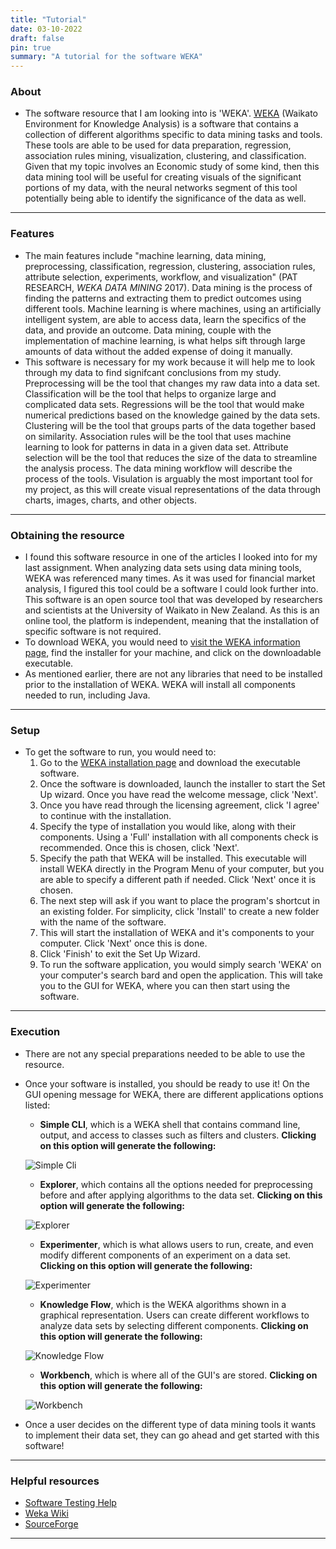 ```yaml
---
title: "Tutorial"
date: 03-10-2022
draft: false
pin: true
summary: "A tutorial for the software WEKA"
---
```


### About

- The software resource that I am looking into is 'WEKA'. [WEKA](https://www.weka.io/) (Waikato Environment for Knowledge Analysis) is a software that contains a collection of different algorithms specific to data mining tasks and tools. These tools are able to be used for data preparation, regression, association rules mining, visualization, clustering, and classification. Given that my topic involves an Economic study of some kind, then this data mining tool will be useful for creating visuals of the significant portions of my data, with the neural networks segment of this tool potentially being able to identify the significance of the data as well.

---

### Features

- The main features include "machine learning, data mining, preprocessing, classification, regression, clustering, association rules, attribute selection, experiments, workflow, and visualization" (PAT RESEARCH, *WEKA DATA MINING* 2017). Data mining is the process of finding the patterns and extracting them to predict outcomes using different tools. Machine learning is where machines, using an artificially intelligent system, are able to access data, learn the specifics of the data, and provide an outcome. Data mining, couple with the implementation of machine learning, is what helps sift through large amounts of data without the added expense of doing it manually.
- This software is necessary for my work because it will help me to look through my data to find signifcant conclusions from my study. Preprocessing will be the tool that changes my raw data into a data set. Classification will be the tool that helps to organize large and complicated data sets. Regressions will be the tool that would make numerical predictions based on the knowledge gained by the data sets. Clustering will be the tool that groups parts of the data together based on similarity. Association rules will be the tool that uses machine learning to look for patterns in data in a given data set. Attribute selection will be the tool that reduces the size of the data to streamline the analysis process. The data mining workflow will describe the process of the tools. Visulation is arguably the most important tool for my project, as this will create visual representations of the data through charts, images, charts, and other objects.

---

### Obtaining the resource

- I found this software resource in one of the articles I looked into for my last assignment. When analyzing data sets using data mining tools, WEKA was referenced many times. As it was used for financial market analysis, I figured this tool could be a software I could look further into. This software is an open source tool that was developed by researchers and scientists at the University of Waikato in New Zealand. As this is an online tool, the platform is independent, meaning that the installation of specific software is not required.
- To download WEKA, you would need to [visit the WEKA information page](https://waikato.github.io/weka-wiki/downloading_weka/), find the installer for your machine, and click on the downloadable executable.
- As mentioned earlier, there are not any libraries that need to be installed prior to the installation of WEKA. WEKA will install all components needed to run, including Java.

---

### Setup

- To get the software to run, you would need to:
	1. Go to the [WEKA installation page](https://waikato.github.io/weka-wiki/downloading_weka/) and download the executable software.
	2. Once the software is downloaded, launch the installer to start the Set Up wizard. Once you have read the welcome message, click 'Next'.
	3. Once you have read through the licensing agreement, click 'I agree' to continue with the installation.
	4. Specify the type of installation you would like, along with their components. Using a 'Full' installation with all components check is recommended. Once this is chosen, click 'Next'.
	5. Specify the path that WEKA will be installed. This executable will install WEKA directly in the Program Menu of your computer, but you are able to specify a different path if needed. Click 'Next' once it is chosen.
	6. The next step will ask if you want to place the program's shortcut in an existing folder. For simplicity, click 'Install' to create a new folder with the name of the software.
	7. This will start the installation of WEKA and it's components to your computer. Click 'Next' once this is done.
	8. Click 'Finish' to exit the Set Up Wizard.
	9. To run the software application, you would simply search 'WEKA' on your computer's search bard and open the application. This will take you to the GUI for WEKA, where you can then start using the software.

---

### Execution

- There are not any special preparations needed to be able to use the resource.
- Once your software is installed, you should be ready to use it! On the GUI opening message for WEKA, there are different applications options listed:
	- **Simple CLI**, which is a WEKA shell that contains command line, output, and access to classes such as filters and clusters. **Clicking on this option will generate the following:**

	![Simple Cli](img/cli.jpg)

	- **Explorer**, which contains all the options needed for preprocessing before and after applying algorithms to the data set.
	**Clicking on this option will generate the following:**

	![Explorer](img/explorer.jpg)

	- **Experimenter**, which is what allows users to run, create, and even modify different components of an experiment on a data set.
	**Clicking on this option will generate the following:**

	![Experimenter](img/experimenter.jpg)

	- **Knowledge Flow**, which is the WEKA algorithms shown in a graphical representation. Users can create different workflows to analyze data sets by selecting different components.
	**Clicking on this option will generate the following:**

	![Knowledge Flow](img/knowledge-flow.jpg)

	- **Workbench**, which is where all of the GUI's are stored.
	**Clicking on this option will generate the following:**

	![Workbench](img/workbench.jpg)

- Once a user decides on the different type of data mining tools it wants to implement their data set, they can go ahead and get started with this software!

---

### Helpful resources

- [Software Testing Help](https://www.softwaretestinghelp.com/weka-tutorial/)
- [Weka Wiki](https://waikato.github.io/weka-wiki/downloading_weka/)
- [SourceForge](https://sourceforge.net/projects/weka/)

---
